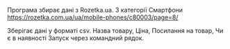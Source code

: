 Програма збирає дані з Rozetka.ua. З категорії Смартфони
https://rozetka.com.ua/ua/mobile-phones/c80003/page=8/

Зберігає дані у форматі csv. Назва товару, Ціна, Посилання на товар, Чи є в наявності
Запуск через командний рядок.
